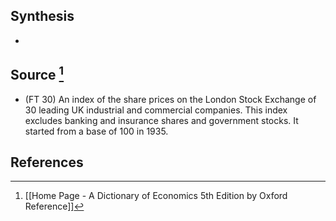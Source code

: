 ## Synthesis
- 
## Source [^1]
- (FT 30) An index of the share prices on the London Stock Exchange of 30 leading UK industrial and commercial companies. This index excludes banking and insurance shares and government stocks. It started from a base of 100 in 1935.
## References

[^1]: [[Home Page - A Dictionary of Economics 5th Edition by Oxford Reference]]